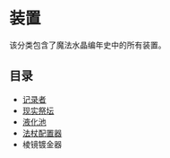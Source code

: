 # 装置

该分类包含了魔法水晶编年史中的所有装置。

## 目录

- [记录者](./Chronicling)
- [现实祭坛](./Realisation)
- [液化池](./Liquefaction)
- [法杖配置器](./Stave-Configurator)
- 棱镜镀金器